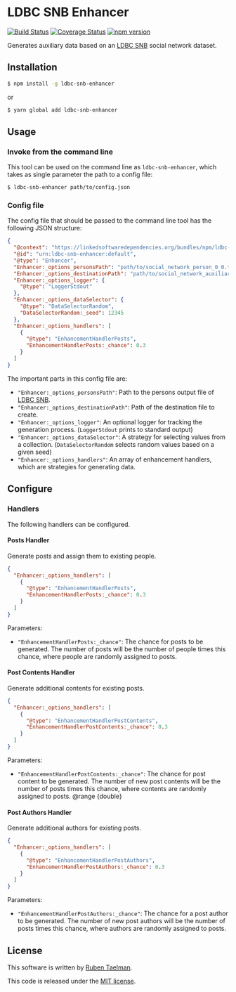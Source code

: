 # LDBC SNB Enhancer

[![Build Status](https://travis-ci.com/rubensworks/ldbc-snb-enhancer.js.svg?branch=master)](https://travis-ci.com/rubensworks/ldbc-snb-enhancer.js)
[![Coverage Status](https://coveralls.io/repos/github/rubensworks/ldbc-snb-enhancer.js/badge.svg?branch=master)](https://coveralls.io/github/rubensworks/ldbc-snb-enhancer.js?branch=master)
[![npm version](https://badge.fury.io/js/ldbc-snb-enhancer.svg)](https://www.npmjs.com/package/ldbc-snb-enhancer)

Generates auxiliary data based on an [LDBC SNB](https://github.com/ldbc/ldbc_snb_datagen) social network dataset.

## Installation

```bash
$ npm install -g ldbc-snb-enhancer
```
or
```bash
$ yarn global add ldbc-snb-enhancer
```

## Usage

### Invoke from the command line

This tool can be used on the command line as `ldbc-snb-enhancer`,
which takes as single parameter the path to a config file:

```bash
$ ldbc-snb-enhancer path/to/config.json
```

### Config file

The config file that should be passed to the command line tool has the following JSON structure:

```json
{
  "@context": "https://linkedsoftwaredependencies.org/bundles/npm/ldbc-snb-enhancer/^1.0.0/components/context.jsonld",
  "@id": "urn:ldbc-snb-enhancer:default",
  "@type": "Enhancer",
  "Enhancer:_options_personsPath": "path/to/social_network_person_0_0.ttl",
  "Enhancer:_options_destinationPath": "path/to/social_network_auxiliary.ttl",
  "Enhancer:_options_logger": {
    "@type": "LoggerStdout"
  },
  "Enhancer:_options_dataSelector": {
    "@type": "DataSelectorRandom",
    "DataSelectorRandom:_seed": 12345
  },
  "Enhancer:_options_handlers": [
    {
      "@type": "EnhancementHandlerPosts",
      "EnhancementHandlerPosts:_chance": 0.3
    }
  ]
}
```

The important parts in this config file are:
* `"Enhancer:_options_personsPath"`: Path to the persons output file of [LDBC SNB](https://github.com/ldbc/ldbc_snb_datagen).
* `"Enhancer:_options_destinationPath"`: Path of the destination file to create.
* `"Enhancer:_options_logger"`: An optional logger for tracking the generation process. (`LoggerStdout` prints to standard output)
* `"Enhancer:_options_dataSelector"`: A strategy for selecting values from a collection. (`DataSelectorRandom` selects random values based on a given seed)
* `"Enhancer:_options_handlers"`: An array of enhancement handlers, which are strategies for generating data.

## Configure

### Handlers

The following handlers can be configured.

#### Posts Handler

Generate posts and assign them to existing people.

```json
{
  "Enhancer:_options_handlers": [
    {
      "@type": "EnhancementHandlerPosts",
      "EnhancementHandlerPosts:_chance": 0.3
    }
  ]
}
```

Parameters:
* `"EnhancementHandlerPosts:_chance"`: The chance for posts to be generated. The number of posts will be the number of people times this chance, where people are randomly assigned to posts.

#### Post Contents Handler

Generate additional contents for existing posts.

```json
{
  "Enhancer:_options_handlers": [
    {
      "@type": "EnhancementHandlerPostContents",
      "EnhancementHandlerPostContents:_chance": 0.3
    }
  ]
}
```

Parameters:
* `"EnhancementHandlerPostContents:_chance"`: The chance for post content to be generated. The number of new post contents will be the number of posts times this chance, where contents are randomly assigned to posts. @range {double}

#### Post Authors Handler

Generate additional authors for existing posts.

```json
{
  "Enhancer:_options_handlers": [
    {
      "@type": "EnhancementHandlerPostAuthors",
      "EnhancementHandlerPostAuthors:_chance": 0.3
    }
  ]
}
```

Parameters:
* `"EnhancementHandlerPostAuthors:_chance"`: The chance for a post author to be generated. The number of new post authors will be the number of posts times this chance, where authors are randomly assigned to posts.

## License

This software is written by [Ruben Taelman](http://rubensworks.net/).

This code is released under the [MIT license](http://opensource.org/licenses/MIT).
